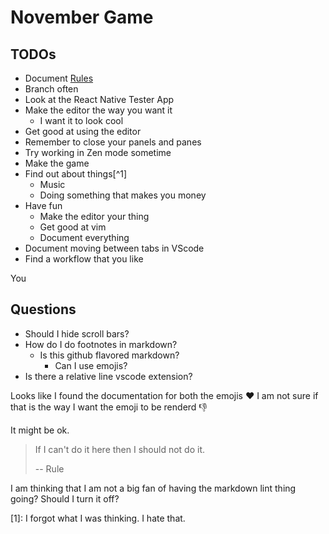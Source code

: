 # November Game

## TODOs

- Document [Rules](./docs/rules.md)
- Branch often
- Look at the React Native Tester App
- Make the editor the way you want it
  - I want it to look cool
- Get good at using the editor
- Remember to close your panels and panes
- Try working in Zen mode sometime
- Make the game
- Find out about things[^1]
  - Music
  - Doing something that makes you money
- Have fun
  - Make the editor your thing
  - Get good at vim
  - Document everything
- Document moving between tabs in VScode
- Find a workflow that you like

You

## Questions

- Should I hide scroll bars?
- How do I do footnotes in markdown?
  - Is this github flavored markdown?
    - Can I use emojis?
- Is there a relative line vscode extension?

Looks like I found the documentation for both the emojis :heart:
I am not sure if that is the way I want the emoji to be renderd :-1:

It might be ok.

> If I can't do it here then I should not do it.
>
> -- Rule

I am thinking that I am not a big fan of having the markdown lint thing going?
Should I turn it off?

[1]: I forgot what I was thinking. I hate that.
